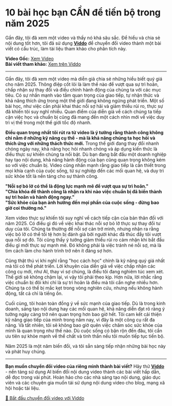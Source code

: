 # 10 bài học bạn CẦN để tiến bộ trong năm 2025

Gần đây, tôi đã xem một video và thấy nó khá sâu sắc. Để hiểu và chia sẻ nội dung tốt hơn, tôi đã sử dụng **[Viddo](https://viddo.pro/)** để chuyển đổi video thành một bài viết có cấu trúc, làm tài liệu tham khảo cho phân tích này.

**Video Gốc:** [Xem Video](https://www.youtube.com/watch?v=ztT8C75ijxU)  
**Bài viết tham khảo:** [Xem trên Viddo](https://viddo.pro/zh/video-result/a459471b-721e-4aa0-b617-89b9b386e402)

---

Gần đây, tôi đã xem một video mà diễn giả chia sẻ những hiểu biết quý giá cho năm 2025. Thông điệp cốt lõi là làm thế nào để vượt qua sự trì hoãn, chấp nhận sự thay đổi và điều chỉnh hành động của chúng ta với các mục tiêu. Có sự nhấn mạnh vào tầm quan trọng của giao tiếp, tự nhận thức và khả năng thích ứng trong một thế giới đang không ngừng phát triển. Một số bài học, như việc cần phải khai thác nỗi sợ hãi và giảm thiểu rủi ro, thực sự đã khiến tôi suy nghĩ nhiều. Quan điểm của diễn giả về cách chúng ta tiếp cận việc học và chuẩn bị cũng đã mang đến một cách nhìn mới về việc duy trì vị thế trong một thế giới tốc độ nhanh.

**Điều quan trọng nhất tôi rút ra từ video là ý tưởng rằng thành công không chỉ nằm ở những kỹ năng cụ thể - mà là khả năng chúng ta học hỏi và thích ứng với những thách thức mới.** Trong thế giới đang thay đổi nhanh chóng ngày nay, khả năng học hỏi nhanh chóng và áp dụng kiến thức là điều thực sự khiến chúng ta nổi bật. Dù bạn đang bắt đầu một doanh nghiệp hay tạo nội dung, khả năng hành động của bạn cũng quan trọng không kém so với việc chuẩn bị. Video cũng nhấn mạnh rằng giao tiếp là cần thiết trong mọi khía cạnh của cuộc sống, từ sự nghiệp đến các mối quan hệ, và duy trì sức khỏe tốt là nền tảng cho sự thành công.

**"Nỗi sợ bỏ lỡ có thể là động lực mạnh mẽ để vượt qua sự trì hoãn."**  
**"Chìa khóa để thành công là nhận ra khi nào việc chuẩn bị đã biến thành sự trì hoãn và hành động ngay."**  
**"Sức khỏe của bạn ảnh hưởng đến mọi phần của cuộc sống - đừng bao giờ coi thường nó."**

Xem video thực sự khiến tôi suy nghĩ về cách tiếp cận của bản thân đối với năm 2025. Có điều gì đó về việc khai thác nỗi sợ bỏ lỡ thực sự thay đổi tư duy của tôi. Chúng ta thường để nỗi sợ cản trở mình, nhưng nhận ra rằng việc bỏ lỡ có thể tồi tệ hơn bị đánh giá bởi người khác đã thúc đẩy tôi vượt qua nỗi sợ đó. Tôi cũng thấy ý tưởng giảm thiểu rủi ro cảm nhận khi bắt đầu điều gì mới thực sự mạnh mẽ. Đó không phải là việc tránh né nỗi sợ, mà là tìm cách làm cho hành trình trở nên ít đáng sợ hơn.

Cũng thật thú vị khi nghĩ rằng "học cách học" chính là kỹ năng quý giá nhất mà tôi có thể phát triển. Lời khuyên của diễn giả về việc chấp nhận các công cụ mới, như AI, thay vì sợ chúng, là điều tôi đang nghiêm túc xem xét. Thế giới sẽ không chậm lại, vì vậy tôi phải theo kịp. Hơn nữa, lời nhắc rằng việc chuẩn bị đôi khi chỉ là sự trì hoãn là điều mà tôi cần nghe nhiều hơn. Chúng ta có thể bị mắc kẹt trong vòng nghiên cứu, nhưng nếu không hành động, tất cả chỉ là tiếng ồn.

Cuối cùng, tôi hoàn toàn đồng ý về sức mạnh của giao tiếp. Dù là trong kinh doanh, sáng tạo nội dung hay các mối quan hệ, khả năng diễn đạt rõ ràng ý tưởng ngày càng trở nên quan trọng hơn bao giờ hết. Tôi cam kết cải thiện kỹ năng giao tiếp của mình trong năm nay, vì đây là một công cụ rất đa năng. Và tất nhiên, tôi sẽ không bao giờ quên việc chăm sóc sức khỏe của mình là quan trọng như thế nào. Dù cuộc sống có bận rộn đến đâu, tôi cần ưu tiên sự khỏe mạnh về thể chất và tinh thần nếu tôi muốn tiếp tục tiến bộ.

Năm 2025 là một năm biến đổi, và tôi sẵn sàng tiếp nhận những bài học này và phát huy chúng.

---

**Bạn muốn chuyển đổi video của riêng mình thành bài viết?** Hãy thử **[Viddo](https://viddo.pro/)** - nền tảng sử dụng AI biến đổi nội dung video thành các bài viết hấp dẫn, dễ đọc trong vài phút. Hoàn hảo cho các nhà sáng tạo nội dung, giáo dục viên và các chuyên gia muốn tái sử dụng nội dung video cho blog, mạng xã hội hoặc tài liệu.

[🚀 Bắt đầu chuyển đổi video với Viddo](https://viddo.pro/)